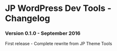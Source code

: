 JP WordPress Dev Tools - Changelog
=========

### Version 0.1.0 - September 2016

First release - Complete rewrite from JP Theme Tools
